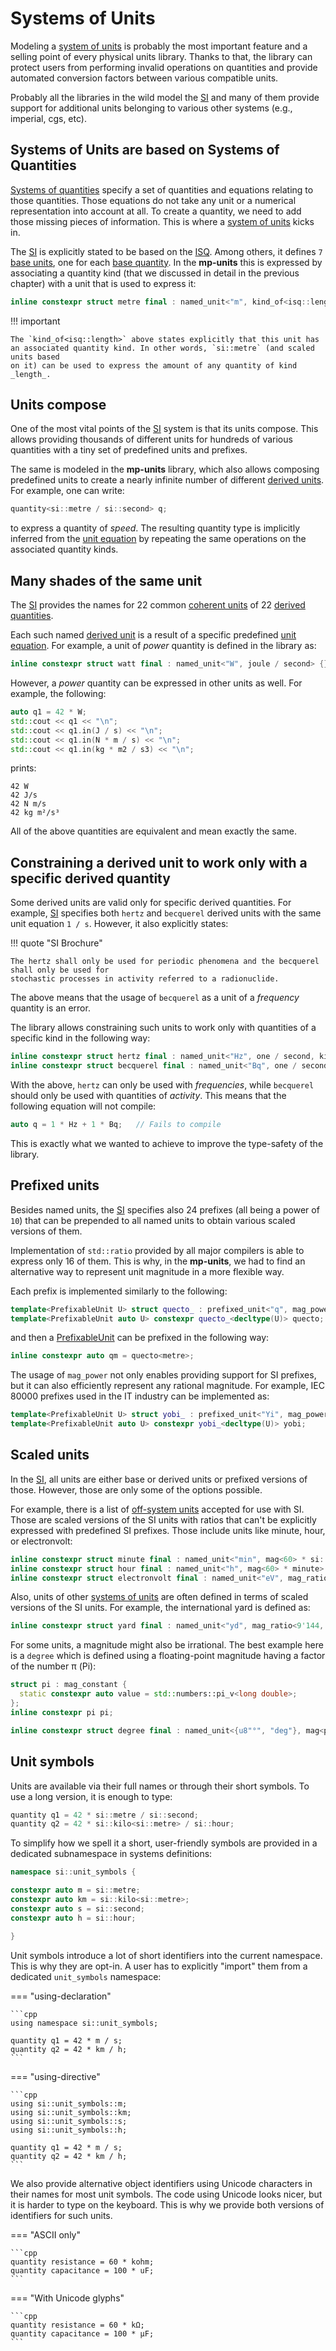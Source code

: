 # Systems of Units

Modeling a [system of units](../../appendix/glossary.md#system-of-units) is probably
the most important feature and a selling point of every physical units library.
Thanks to that, the library can protect users from performing invalid operations on
quantities and provide automated conversion factors between various compatible units.

Probably all the libraries in the wild model the [SI](../../appendix/glossary.md#si)
and many of them provide support for additional units belonging to various other systems
(e.g., imperial, cgs, etc).


## Systems of Units are based on Systems of Quantities

[Systems of quantities](../../appendix/glossary.md#system-of-quantities) specify a set
of quantities and equations relating to those quantities. Those equations do not take any
unit or a numerical representation into account at all. To create a quantity,
we need to add those missing pieces of information. This is where
a [system of units](../../appendix/glossary.md#system-of-units) kicks in.

The [SI](../../appendix/glossary.md#si) is explicitly stated to be based on
the [ISQ](../../appendix/glossary.md#isq). Among others, it defines
`7` [base units](../../appendix/glossary.md#base-unit), one for each
[base quantity](../../appendix/glossary.md#base-quantity). In the **mp-units**
this is expressed by associating a quantity kind (that we discussed in detail in the
previous chapter) with a unit that is used to express it:

```cpp
inline constexpr struct metre final : named_unit<"m", kind_of<isq::length>> {} metre;
```

!!! important

    The `kind_of<isq::length>` above states explicitly that this unit has
    an associated quantity kind. In other words, `si::metre` (and scaled units based
    on it) can be used to express the amount of any quantity of kind _length_.


## Units compose

One of the most vital points of the [SI](../../appendix/glossary.md#si) system
is that its units compose. This allows providing thousands of different units for
hundreds of various quantities with a tiny set of predefined units
and prefixes.

The same is modeled in the **mp-units** library, which also allows composing
predefined units to create a nearly infinite number of different
[derived units](../../appendix/glossary.md#derived-unit). For example, one can write:

```cpp
quantity<si::metre / si::second> q;
```

to express a quantity of _speed_. The resulting quantity type is implicitly inferred
from the [unit equation](../../appendix/glossary.md#unit-equation) by repeating
the same operations on the associated quantity kinds.


## Many shades of the same unit

The [SI](../../appendix/glossary.md#si) provides the names for 22 common
[coherent units](../../appendix/glossary.md#coherent-derived-unit) of 22
[derived quantities](../../appendix/glossary.md#derived-quantity).

Each such named [derived unit](../../appendix/glossary.md#derived-unit) is a result
of a specific predefined [unit equation](../../appendix/glossary.md#unit-equation).
For example, a unit of _power_ quantity is defined in the library as:

```cpp
inline constexpr struct watt final : named_unit<"W", joule / second> {} watt;
```

However, a _power_ quantity can be expressed in other units as well. For example,
the following:

```cpp
auto q1 = 42 * W;
std::cout << q1 << "\n";
std::cout << q1.in(J / s) << "\n";
std::cout << q1.in(N * m / s) << "\n";
std::cout << q1.in(kg * m2 / s3) << "\n";
```

prints:

```text
42 W
42 J/s
42 N m/s
42 kg m²/s³
```

All of the above quantities are equivalent and mean exactly the same.


## Constraining a derived unit to work only with a specific derived quantity

Some derived units are valid only for specific derived quantities. For example,
[SI](../../appendix/glossary.md#si) specifies both `hertz` and `becquerel` derived units
with the same unit equation `1 / s`. However, it also explicitly states:

!!! quote "SI Brochure"

    The hertz shall only be used for periodic phenomena and the becquerel shall only be used for
    stochastic processes in activity referred to a radionuclide.

The above means that the usage of `becquerel` as a unit of a _frequency_ quantity is an error.

The library allows constraining such units to work only with quantities of a specific kind in
the following way:

```cpp
inline constexpr struct hertz final : named_unit<"Hz", one / second, kind_of<isq::frequency>> {} hertz;
inline constexpr struct becquerel final : named_unit<"Bq", one / second, kind_of<isq::activity>> {} becquerel;
```

With the above, `hertz` can only be used with _frequencies_, while `becquerel` should only be used with
quantities of _activity_. This means that the following equation will not compile:

```cpp
auto q = 1 * Hz + 1 * Bq;   // Fails to compile
```

This is exactly what we wanted to achieve to improve the type-safety of the library.


## Prefixed units

Besides named units, the [SI](../../appendix/glossary.md#si) specifies also 24 prefixes
(all being a power of `10`) that can be prepended to all named units to obtain various scaled
versions of them.

Implementation of `std::ratio` provided by all major compilers is able to express only
16 of them. This is why, in the **mp-units**, we had to find an alternative way to represent
unit magnitude in a more flexible way.

Each prefix is implemented similarly to the following:

```cpp
template<PrefixableUnit U> struct quecto_ : prefixed_unit<"q", mag_power<10, -30>, U{}> {};
template<PrefixableUnit auto U> constexpr quecto_<decltype(U)> quecto;
```

and then a [PrefixableUnit](concepts.md#PrefixableUnit) can be prefixed in the following
way:

```cpp
inline constexpr auto qm = quecto<metre>;
```

The usage of `mag_power` not only enables providing support for SI prefixes, but it can also
efficiently represent any rational magnitude. For example, IEC 80000 prefixes used in the
IT industry can be implemented as:

```cpp
template<PrefixableUnit U> struct yobi_ : prefixed_unit<"Yi", mag_power<2, 80>, U{}> {};
template<PrefixableUnit auto U> constexpr yobi_<decltype(U)> yobi;
```

## Scaled units

In the [SI](../../appendix/glossary.md#si), all units are either base or derived units or prefixed
versions of those. However, those are only some of the options possible.

For example, there is a list of [off-system units](../../appendix/glossary.md#off-system-unit)
accepted for use with SI. Those are scaled versions of the SI units with ratios that can't
be explicitly expressed with predefined SI prefixes. Those include units like minute, hour, or
electronvolt:

```cpp
inline constexpr struct minute final : named_unit<"min", mag<60> * si::second> {} minute;
inline constexpr struct hour final : named_unit<"h", mag<60> * minute> {} hour;
inline constexpr struct electronvolt final : named_unit<"eV", mag_ratio<1'602'176'634, 1'000'000'000> * mag_power<10, -19> * si::joule> {} electronvolt;
```

Also, units of other [systems of units](../../appendix/glossary.md#system-of-units) are often defined
in terms of scaled versions of the SI units. For example, the international yard is defined as:

```cpp
inline constexpr struct yard final : named_unit<"yd", mag_ratio<9'144, 10'000> * si::metre> {} yard;
```

For some units, a magnitude might also be irrational. The best example here is a `degree` which
is defined using a floating-point magnitude having a factor of the number π (Pi):

```cpp
struct pi : mag_constant {
  static constexpr auto value = std::numbers::pi_v<long double>;
};
inline constexpr pi pi;
```

```cpp
inline constexpr struct degree final : named_unit<{u8"°", "deg"}, mag<pi> / mag<180> * si::radian> {} degree;
```


## Unit symbols

Units are available via their full names or through their short symbols.
To use a long version, it is enough to type:

```cpp
quantity q1 = 42 * si::metre / si::second;
quantity q2 = 42 * si::kilo<si::metre> / si::hour;
```

To simplify how we spell it a short, user-friendly symbols are provided in a dedicated
subnamespace in systems definitions:

```cpp
namespace si::unit_symbols {

constexpr auto m = si::metre;
constexpr auto km = si::kilo<si::metre>;
constexpr auto s = si::second;
constexpr auto h = si::hour;

}
```

Unit symbols introduce a lot of short identifiers into the current namespace. This is why they
are opt-in. A user has to explicitly "import" them from a dedicated `unit_symbols` namespace:

=== "using-declaration"

    ```cpp
    using namespace si::unit_symbols;

    quantity q1 = 42 * m / s;
    quantity q2 = 42 * km / h;
    ```

=== "using-directive"

    ```cpp
    using si::unit_symbols::m;
    using si::unit_symbols::km;
    using si::unit_symbols::s;
    using si::unit_symbols::h;

    quantity q1 = 42 * m / s;
    quantity q2 = 42 * km / h;
    ```

We also provide alternative object identifiers using Unicode characters in their names for most
unit symbols. The code using Unicode looks nicer, but it is harder to type on the keyboard.
This is why we provide both versions of identifiers for such units.

=== "ASCII only"

    ```cpp
    quantity resistance = 60 * kohm;
    quantity capacitance = 100 * uF;
    ```

=== "With Unicode glyphs"

    ```cpp
    quantity resistance = 60 * kΩ;
    quantity capacitance = 100 * µF;
    ```
